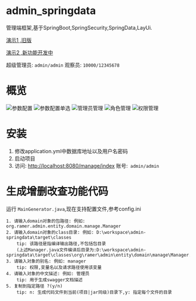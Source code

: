 # admin_springdata
管理端框架,基于SpringBoot,SpringSecurity,SpringData,LayUi.

[演示1 ,旧版](http://ramer.tpddns.cn:8000/manage/index)

[演示2 ,新功能开发中](http://ramer.tpddns.cn:9000/manage/index)

超级管理员: `admin/admin`
观察员: `10000/12345678`

# 概览
![参数配置](http://ramer.tpddns.cn:9000/public/upload/public/2019/08/13/config.png)
![参数配置单选]('http://ramer.tpddns.cn:9000/public/upload/public/2019/08/13/config-single-select.png')
![管理员管理](http://ramer.tpddns.cn:9000/public/upload/public/2019/08/13/manager.png)
![角色管理](http://ramer.tpddns.cn:9000/public/upload/public/2019/08/13/role.png)
![权限管理](http://ramer.tpddns.cn:9000/public/upload/public/2019/08/13/privilege.png)

# 安装
1. 修改application.yml中数据库地址以及用户名密码
2. 启动项目
3. 访问: [http://localhost:8080/manage/index](http://localhost:8080/manage/index) 账号:` admin/admin`

# 生成增删改查功能代码
运行 `MainGenerator.java`,现在支持配置文件,参考config.ini
```
1. 请输入domain对象的包路径: 例如: org.ramer.admin.entity.domain.manage.Manager
2. 请输入domain对象的class目录: 例如: D:\workspace\admin-springdata\target\classes
    tip: 该路径是指编译输出路径,不包括包目录
    (上述Manager.java文件编译后目录为:D:\workspace\admin-springdata\target\classes\org\ramer\admin\entity\domain\manage\Manager.class)
3. 请输入对象的别名: 例如: manager
    tip: 权限,变量名以及请求路径使用该变量
4. 请输入对象的中文描述: 例如: 管理员
    tip: 用于生成swagger文档描述
5. 复制到指定路径 ?(y/n)
    tip: n: 生成代码文件到当前(项目|jar同级)目录下,y: 指定每个文件的目录
```
